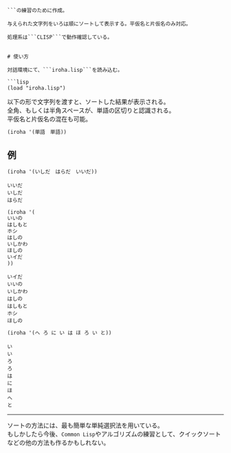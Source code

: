 ```Common Lisp
```の練習のために作成。

与えられた文字列をいろは順にソートして表示する。平仮名と片仮名のみ対応。

処理系は```CLISP```で動作確認している。


# 使い方

対話環境にて、```iroha.lisp```を読み込む。

```lisp
(load "iroha.lisp")
```

以下の形で文字列を渡すと、ソートした結果が表示される。  
全角、もしくは半角スペースが、単語の区切りと認識される。  
平仮名と片仮名の混在も可能。

```lisp
(iroha '(単語　単語))
```

## 例

```lisp
(iroha '(いしだ　はらだ　いいだ))
```

```
いいだ
いしだ
はらだ
```

```lisp
(iroha '(
いいの
はしもと
ホシ
はしの
いしかわ
ほしの
いイだ
))
```

```
いイだ
いいの
いしかわ
はしの
はしもと
ホシ
ほしの
```

```lisp
(iroha '(へ ろ に い は ほ ろ い と))
```

```
い
い
ろ
ろ
は
に
ほ
へ
と
```

***

ソートの方法には、最も簡単な単純選択法を用いている。  
もしかしたら今後、```Common Lisp```やアルゴリズムの練習として、クイックソートなどの他の方法も作るかもしれない。

